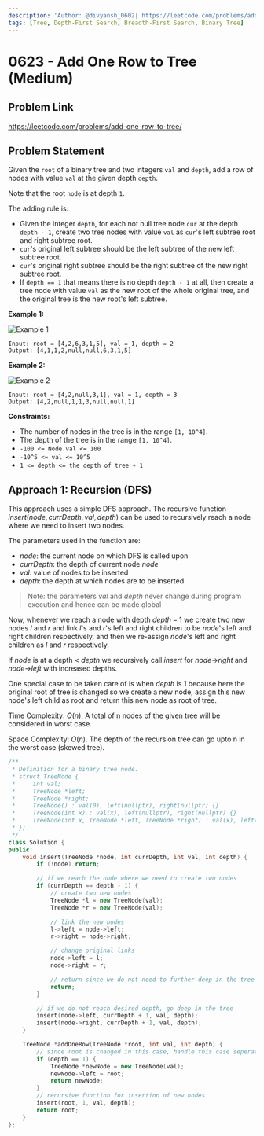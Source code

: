 ```yaml
---
description: 'Author: @divyansh_0602| https://leetcode.com/problems/add-one-row-to-tree/'
tags: [Tree, Depth-First Search, Breadth-First Search, Binary Tree]
---
```


# 0623 - Add One Row to Tree (Medium) 

## Problem Link

https://leetcode.com/problems/add-one-row-to-tree/

## Problem Statement

Given the `root` of a binary tree and two integers `val` and `depth`, add a row of nodes with value `val` at the given depth `depth`.

Note that the root `node` is at depth `1`.

The adding rule is:

* Given the integer `depth`, for each not null tree node `cur` at the depth `depth - 1`, create two tree nodes with value `val` as `cur`'s left subtree root and right subtree root.
* `cur`'s original left subtree should be the left subtree of the new left subtree root.
* `cur`'s original right subtree should be the right subtree of the new right subtree root.
* If `depth == 1` that means there is no depth `depth - 1` at all, then create a tree node with value `val` as the new root of the whole original tree, and the original tree is the new root's left subtree.

**Example 1:**

![Example 1](https://assets.leetcode.com/uploads/2021/03/15/addrow-tree.jpg "Example 1")

```
Input: root = [4,2,6,3,1,5], val = 1, depth = 2
Output: [4,1,1,2,null,null,6,3,1,5]
```

**Example 2:**

![Example 2](https://assets.leetcode.com/uploads/2021/03/11/add2-tree.jpg "Example 2")

```
Input: root = [4,2,null,3,1], val = 1, depth = 3
Output: [4,2,null,1,1,3,null,null,1]
```

**Constraints:**

* The number of nodes in the tree is in the range `[1, 10^4]`.
* The depth of the tree is in the range `[1, 10^4]`.
* `-100 <= Node.val <= 100`
* `-10^5 <= val <= 10^5`
* `1 <= depth <= the depth of tree + 1`

## Approach 1: Recursion (DFS)

This approach uses a simple DFS approach. The recursive function $insert(node, currDepth, val, depth)$ can be used to recursively reach a node where we need to insert two nodes.

The parameters used in the function are:
- $node$: the current node on which DFS is called upon
- $currDepth$: the depth of current node $node$
- $val$: value of nodes to be inserted
- $depth$: the depth at which nodes are to be inserted

> Note: the parameters $val$ and $depth$ never change during program execution and hence can be made global

Now, whenever we reach a node with depth $depth-1$ we create two new nodes $l$ and $r$ and link $l$'s and $r$'s left and right children to be $node$'s left and right children respectively, and then we re-assign $node$'s left and right children as $l$ and $r$ respectively. 

If $node$ is at a depth < $depth$ we recursively call $insert$ for $node$->$right$ and $node$->$left$ with increased depths.

One special case to be taken care of is when $depth$ is 1 because here the original root of tree is changed so we create a new node, assign this new node's left child as root and return this new node as root of tree.

Time Complexity: $O(n)$. A total of n nodes of the given tree will be considered in worst case.

Space Complexity: $O(n)$. The depth of the recursion tree can go upto n in the worst case (skewed tree).

<Tabs>
<TabItem value="cpp" label="C++">
<SolutionAuthor name="@divyansh_0602"/>

```cpp
/**
 * Definition for a binary tree node.
 * struct TreeNode {
 *     int val;
 *     TreeNode *left;
 *     TreeNode *right;
 *     TreeNode() : val(0), left(nullptr), right(nullptr) {}
 *     TreeNode(int x) : val(x), left(nullptr), right(nullptr) {}
 *     TreeNode(int x, TreeNode *left, TreeNode *right) : val(x), left(left), right(right) {}
 * };
 */
class Solution {
public:
    void insert(TreeNode *node, int currDepth, int val, int depth) {
        if (!node) return;

        // if we reach the node where we need to create two nodes
        if (currDepth == depth - 1) {
            // create two new nodes
            TreeNode *l = new TreeNode(val);
            TreeNode *r = new TreeNode(val);

            // link the new nodes
            l->left = node->left;
            r->right = node->right;

            // change original links
            node->left = l;
            node->right = r;

            // return since we do not need to further deep in the tree
            return;
        }

        // if we do not reach desired depth, go deep in the tree
        insert(node->left, currDepth + 1, val, depth);
        insert(node->right, currDepth + 1, val, depth);
    }

    TreeNode *addOneRow(TreeNode *root, int val, int depth) {
        // since root is changed in this case, handle this case seperately
        if (depth == 1) {
            TreeNode *newNode = new TreeNode(val);
            newNode->left = root;
            return newNode;
        }
        // recursive function for insertion of new nodes
        insert(root, 1, val, depth);
        return root;
    }
};
```

</TabItem>
</Tabs>
